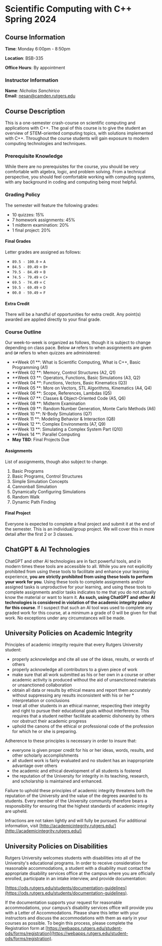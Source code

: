 # Scientific Computing with C++ Spring 2024

## Course Information

**Time**: Monday 6:00pm - 8:50pm

**Location**: BSB-335

**Office Hours**: By appointment

### Instructor Information

**Name**: *Nicholas Sanchirico*  
**Email**: nesan@camden.rutgers.edu  

## Course Description

This is a one-semester crash-course on scientific computing and applications with C++. The goal of this course is to give the student an overview of STEM-oriented computing topics, with solutions implemented with C++. Throughout the course students will gain exposure to modern computing technologies and techniques.

### Prerequisite Knowledge

While there are no prerequisites for the course, you should be very comfortable with algebra, logic, and problem solving. From a technical perspective, you should feel comfortable working with computing systems, with any background in coding and computing being most helpful.

### Grading Policy

The semester will feature the following grades:

* 10 quizzes: 15%
* 7 homework assignments: 45%
* 1 midterm examination: 20%
* 1 final project: 20%

#### Final Grades

Letter grades are assigned as follows:

* `89.5 - 100.0` = `A`
* `84.5 - 89.49` = `B+`
* `79.5 - 84.49` = `B`
* `74.5 - 79.49` = `C+`
* `69.5 - 74.49` = `C`
* `59.5 - 69.49` = `D`
* `00.0 - 59.49` = `F`

#### Extra Credit

There will be a handful of opportunities for extra credit. Any point(s) awarded are applied directly to your final grade.

### Course Outline

Our week-to-week is organized as follows, though it is subject to change depending on class pace. Below `A#` refers to when assignments are given and `Q#` refers to when quizzes are administered:

* **Week 01 **: What is Scientific Computing, What is C++, Basic Programming (A1)
* **Week 02 **: Memory, Control Structures (A2, Q1)
* **Week 03 **: Operators, Functions, Basic Simulations (A3, Q2)
* **Week 04 **: Functions, Vectors, Basic Kinematics (Q3)
* **Week 05 **: More on Vectors, STL Algorithms, Kinematics (A4, Q4)
* **Week 06 **: Scope, References, Lambdas (Q5)
* **Week 07 **: Classes & Object-Oriented Code (A5, Q6)
* **Week 08 **: Midterm Examination
* **Week 09 **: Random Number Generation, Monte Carlo Methods (A6)
* **Week 10 **: N-Body Simulations (Q7)
* **Week 11 **: Modeling Behavior & Interaction (Q8)
* **Week 12 **: Complex Environments (A7, Q9)
* **Week 13 **: Simulating a Complex System Part (Q10)
* **Week 14 **: Parallel Computing
* **May TBD**: Final Projects Due

#### Assignments

List of assignments, though also subject to change.

1. Basic Programs 
2. Basic Programs, Control Structures
3. Simple Simulation Concepts
4. Cannonball Simulation
5. Dynamically Configuring Simulations
6. Random Walk
7. Dynamic Path Finding

#### Final Project

Everyone is expected to complete a final project and submit it at the end of the semester. This is an individual/group project. We will cover this in more detail after the first 2 or 3 classes.

## ChatGPT & AI Technologies

ChatGPT and other AI technologies are in fact powerful tools, and in modern times these tools are accessible to all. While you are not explicitly prohibited from using these tools to facilitate and enhance your learning experience, **you are strictly prohibited from using these tools to perform your work for you**. Using these tools to complete assignments and/or assigned tasks is unproductive for your learning, and using these tools to complete assignments and/or tasks indicates to me that you do not actually know the material or want to learn it. **As such, using ChatGPT and other AI technologies is considered in violation of the academic integrity polocy for this course**. If I suspect that such an AI tool was used to complete any graded work for this course, at a minimum a grade of 0 will be given for that work. No exceptions under any circumstances will be made.

## University Policies on Academic Integrity

Principles of academic integrity require that every Rutgers University student:

* properly acknowledge and cite all use of the ideas, results, or words of others
* properly acknowledge all contributors to a given piece of work
* make sure that all work submitted as his or her own in a course or other academic activity is produced without the aid of unsanctioned materials or unsanctioned collaboration
* obtain all data or results by ethical means and report them accurately without suppressing any results inconsistent with his or her * interpretation or conclusions
* treat all other students in an ethical manner, respecting their integrity and right to pursue their educational goals without interference. This requires that a student neither facilitate academic dishonesty by others nor obstruct their academic progress
* uphold the canons of the ethical or professional code of the profession for which he or she is preparing.

Adherence to these principles is necessary in order to insure that:

* everyone is given proper credit for his or her ideas, words, results, and other scholarly accomplishments
* all student work is fairly evaluated and no student has an inappropriate advantage over others
* the academic and ethical development of all students is fostered
* the reputation of the University for integrity in its teaching, research, and scholarship is maintained and enhanced.

Failure to uphold these principles of academic integrity threatens both the reputation of the University and the value of the degrees awarded to its students. Every member of the University community therefore bears a responsibility for ensuring that the highest standards of academic integrity are upheld.

Infractions are not taken lightly and will fully be pursued. For additional information, visit [http://academicintegrity.rutgers.edu/](http://academicintegrity.rutgers.edu/)

## University Policies on Disabilities

Rutgers University welcomes students with disabilities into all of the University's educational programs. In order to receive consideration for reasonable accommodations, a student with a disability must contact the appropriate disability services office at the campus where you are officially enrolled, participate in an intake interview, and provide documentation:

[https://ods.rutgers.edu/students/documentation-guidelines](https://ods.rutgers.edu/students/documentation-guidelines).

If the documentation supports your request for reasonable accommodations, your campus’s disability services office will provide you with a Letter of Accommodations. Please share this letter with your instructors and discuss the accommodations with them as early in your courses as possible. To begin this process, please complete the Registration form at [https://webapps.rutgers.edu/student-ods/forms/registration](https://webapps.rutgers.edu/student-ods/forms/registration).
